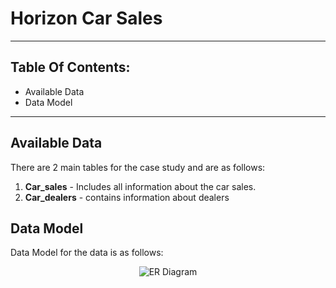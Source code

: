 # Horizon Car Sales
-----------------------------------------------------------------------------------------------------

Table Of Contents:
----------------------------------------------------------------------------------
* Available Data
* Data Model
_________________________________________________________________________________________________________________________
Available Data
---------------------------------------------------------------------------------
There are 2 main tables for the case study and are as follows:    
1. **Car_sales** - Includes all information about the car sales.
2. **Car_dealers** - contains information about dealers

Data Model
------------------------------------------------------------------------------------
Data Model for the data is as follows:
<p align="center">
  <img src="https://github.com/user-attachments/assets/01245e8c-604f-4231-826d-de0dbbb686cf" alt="ER Diagram"  />
</p>
                  


